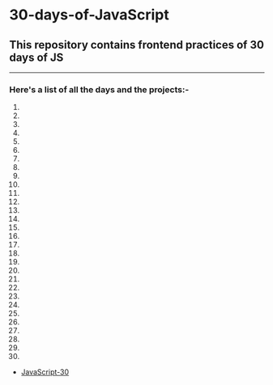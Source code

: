# 30-days-of-JavaScript

## This repository contains frontend practices of 30 days of JS
---------------------------------------------------------------
### **Here's a list of all the  days and the projects**:-

1. 
1. 
1. 
1. 
1. 
1. 
1. 
1. 
1. 
1. 
1. 
1. 
1. 
1. 
1. 
1. 
1. 
1. 
1. 
1. 
1. 
1. 
1. 
1. 
1. 
1. 
1. 
1. 
1. 
1. 



- [JavaScript-30](https://javascript30.com/)
